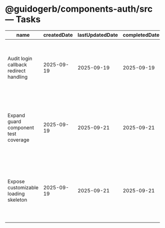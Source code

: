 # @guidogerb/components-auth/src — Tasks

| name                                   | createdDate | lastUpdatedDate | completedDate | status   | description                                                                                                |
| -------------------------------------- | ----------- | --------------- | ------------- | -------- | ---------------------------------------------------------------------------------------------------------- |
| Audit login callback redirect handling | 2025-09-19  | 2025-09-19      | 2025-09-19    | complete | Confirmed the callback component normalizes stored return targets and clears hints after navigation.       |
| Expand guard component test coverage   | 2025-09-19  | 2025-09-21      | 2025-09-21    | complete | Add Vitest suites that simulate error, loading, and authenticated states across StrictMode double renders. |
| Expose customizable loading skeleton   | 2025-09-19  | 2025-09-21      | 2025-09-21    | complete | Allow consumers to render branded placeholders while authentication resolves instead of the default divs.  |
